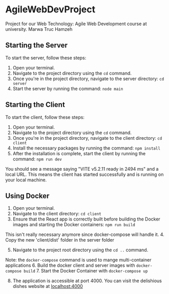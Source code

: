 # AgileWebDevProject

Project for our Web Technology: Agile Web Development course at university.
Marwa
Truc
Hamzeh


## Starting the Server

To start the server, follow these steps:

1. Open your terminal.
2. Navigate to the project directory using the `cd` command.
3. Once you're in the project directory, navigate to the server directory: `cd server`
4. Start the server by running the command: `node main`


## Starting the Client

To start the client, follow these steps:

1. Open your terminal.
2. Navigate to the project directory using the `cd` command.
3. Once you're in the project directory, navigate to the client directory: `cd client`
4. Install the necessary packages by running the command: `npm install`
5. After the installation is complete, start the client by running the command: `npm run dev`

You should see a message saying "VITE v5.2.11 ready in 2494 ms" and a local URL. This means the client has started successfully and is running on your local machine.

## Using Docker

1. Open your terminal.
2. Navigate to the client directory: `cd client`
3. Ensure that the React app is correctly built before building the Docker images and starting the Docker containers:   `npm run build`

>>>
This isn't really necessary anymore since docker-compose will handle it. 
4. Copy the new 'client/dist' folder in the server folder
>>>

5. Navigate to the project root directory using the `cd ..` command.

Note: the `docker-compose` command is used to mange multi-container applications
6. Build the docker client and server images with `docker-compose build`
7. Start the Docker Container with `docker-compose up`

8. The application is accessible at port 4000. You can visit the delishious dishes website at <localhost:4000>